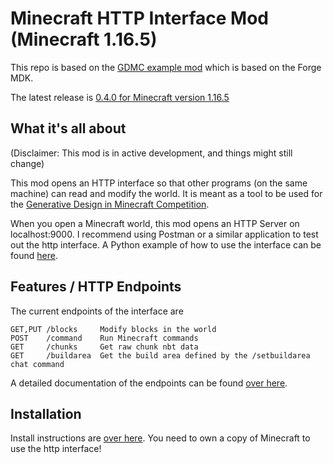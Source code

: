 # Minecraft HTTP Interface Mod (Minecraft 1.16.5)

This repo is based on the [GDMC example mod](https://github.com/Lasbleic/gdmc_java_mod) which is based on the Forge MDK.

The latest release is [0.4.0 for Minecraft version 1.16.5](https://github.com/nilsgawlik/gdmc_http_interface/releases/tag/v0.4.0)

## What it's all about

(Disclaimer: This mod is in active development, and things might still change)

This mod opens an HTTP interface so that other programs (on the same machine) can read and modify the world. It is meant as a tool to be used for the [Generative Design in Minecraft Competition](http://gendesignmc.engineering.nyu.edu/).

When you open a Minecraft world, this mod opens an HTTP Server on localhost:9000. I recommend using Postman or a similar application to test out the http interface. A Python example of how to use the interface can be found [here](https://github.com/nilsgawlik/gdmc_http_client_python).

## Features / HTTP Endpoints

The current endpoints of the interface are 

```
GET,PUT /blocks     Modify blocks in the world
POST    /command    Run Minecraft commands
GET     /chunks     Get raw chunk nbt data
GET     /buildarea  Get the build area defined by the /setbuildarea chat command
```

A detailed documentation of the endpoints can be found [over here](https://github.com/nilsgawlik/gdmc_http_interface/wiki/Interface-Endpoints).

## Installation

Install instructions are [over here](https://github.com/nilsgawlik/gdmc_http_interface/wiki/Installation).
You need to own a copy of Minecraft to use the http interface!
